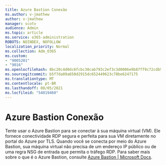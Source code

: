 ```yaml
---
title: Azure Bastion Conexão
ms.author: v-jmathew
author: v-jmathew
manager: scotv
audience: Admin
ms.topic: article
ms.service: o365-administration
ROBOTS: NOINDEX, NOFOLLOW
localization_priority: Normal
ms.collection: Adm_O365
ms.custom:
- "9005201"
- "9016"
ms.openlocfilehash: 8bc20c4d0dc6fcbc30cab793c2ef3c3d0006e9b87ff9c72cdb9ad27a5f2080ef
ms.sourcegitcommit: b5f7da89a650d2915dc652449623c78be6247175
ms.translationtype: MT
ms.contentlocale: pt-BR
ms.lasthandoff: 08/05/2021
ms.locfileid: "54019460"
---
```

# <a name="azure-bastion-connect"></a>Azure Bastion Conexão

Tente usar o Azure Bastion para se conectar à sua máquina virtual (VM). Ele fornece conectividade RDP segura e perfeita para sua VM diretamente no portal do Azure por TLS. Quando você se conecta por meio do Azure Bastion, sua máquina virtual não precisa de um endereço IP público ou de uma regra NSG de entrada que permita o tráfego RDP. Para saber mais sobre o que é o Azure Bastion, consulte [Azure Bastion | Microsoft Docs](https://docs.microsoft.com/azure/bastion/bastion-overview).
